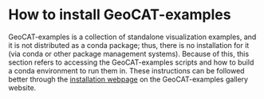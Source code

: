 # How to install GeoCAT-examples

GeoCAT-examples is a collection of standalone visualization examples, and it is not distributed as a conda package;
thus, there is no installation for it (via conda or other package management systems). Because of this, this section
refers to accessing the GeoCAT-examples scripts and how to build a conda environment to run them in. These instructions
can be followed better through the [installation webpage](https://geocat-examples.readthedocs.io/en/latest/install.html)
on the GeoCAT-examples gallery website.
